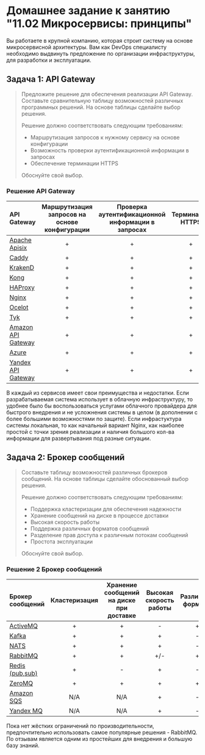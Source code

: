 # Домашнее задание к занятию "11.02 Микросервисы: принципы"

Вы работаете в крупной компанию, которая строит систему на основе микросервисной архитектуры.
Вам как DevOps специалисту необходимо выдвинуть предложение по организации инфраструктуры, для разработки и эксплуатации.

## Задача 1: API Gateway 
>
>Предложите решение для обеспечения реализации API Gateway. Составьте сравнительную таблицу возможностей различных программных решений. На основе таблицы сделайте выбор решения.
>
>Решение должно соответствовать следующим требованиям:
> - Маршрутизация запросов к нужному сервису на основе конфигурации
> - Возможность проверки аутентификационной информации в запросах
> - Обеспечение терминации HTTPS
>
>Обоснуйте свой выбор.

### Решение API Gateway

| API Gateway                                                        | Маршрутизация запросов на основе конфигурации | Проверка аутентификационной информации в запросах | Терминация HTTPS |
|:-------------------------------------------------------------------|:---------------------------------------------:|:-------------------------------------------------:|:----------------:|
| [Apache Apisix](https://apisix.apache.org)                         |                       +                       |                         +                         |        +         |
| [Caddy](https://caddyserver.com)                                   |                       +                       |                         +                         |        +         |
| [KrakenD](https://www.krakend.io/)                                 |                       +                       |                         +                         |        +         |
| [Kong](https://konghq.com/products/api-gateway-platform)           |                       +                       |                         +                         |        +         |
| [HAProxy](https://www.haproxy.com)                                 |                       +                       |                         +                         |        +         |
| [Nginx](https://nginx.com)                                         |                       +                       |                         +                         |        +         |
| [Ocelot](https://github.com/ThreeMammals/Ocelot)                   |                       +                       |                         +                         |        +         |
| [Tyk](https://tyk.io)                                              |                       +                       |                         +                         |        +         |
| [Amazon API Gateway](https://aws.amazon.com/ru/api-gateway/)       |                       +                       |                         +                         |        +         |
| [Azure](https://azure.microsoft.com/en-gb/services/api-management) |                       +                       |                         +                         |        +         |
| [Yandex API Gateway](https://cloud.yandex.ru/docs/api-gateway/)    |                       +                       |                         +                         |        +         |

В каждый из сервисов имеет свои преимущества и недостатки.
Если разрабатываемая система использует в облачную инфраструктуру, то удобнее было бы воспользоваться услугами облачного провайдера для быстрого внедрения и не усложнения системы в целом (в дополнении с более большими возможностями по защите).
Если инфрастуктура системы локальная, то как начальный вариант Nginx, как наиболее простой с точки зрения реализации и наличия большого кол-ва информации для развертывания под разные ситуации.

## Задача 2: Брокер сообщений
>
>Составьте таблицу возможностей различных брокеров сообщений. На основе таблицы сделайте обоснованный выбор решения.
>
>Решение должно соответствовать следующим требованиям:
>- Поддержка кластеризации для обеспечения надежности
>- Хранение сообщений на диске в процессе доставки
>- Высокая скорость работы
>- Поддержка различных форматов сообщений
>- Разделение прав доступа к различным потокам сообщений
>- Простота эксплуатации
>
>Обоснуйте свой выбор.

### Решение 2 Брокер сообщений

| Брокер сообщений      | Кластеризация | Хранение сообщений на диске при доставке | Высокая скорость работы | Различные форматы | Права доступа | Простота |
| :-------------------- | :-----------: |:----------------------------------------:| :--------------: | :----: | :-----------: | :------: |
| [ActiveMQ](https://activemq.apache.org)                     |  +  |                    +                     |  -  |  +  |  +  |  +  |
| [Kafka](https://kafka.apache.org)                           |  +  |                    +                     |  +  |  -  |  +  |  -  |
| [NATS](https://nats.io)                                     |  +  |                    +                     |  +  |  -  |  +  |  +  |
| [RabbitMQ](https://www.rabbitmq.com)                        |  +  |                    +                     | +/- |  +  |  +  |  +  |
| [Redis (pub,sub)](https://redis.io)                         |  +  |                    -                     |  +  |  -  |  -  |  +  |
| [ZeroMQ](https://zeromq.org)                                |  +  |                    +                     |  +  |  +  |  +  |  -  |
| [Amazon SQS](https://aws.amazon.com/ru/sqs/)                | N/A |                   N/A                    |  +  |  -  |  -  |  +  |
| [Yandex MQ](https://cloud.yandex.ru/services/message-queue) | N/A |                   N/A                    |  +  |  -  |  -  |  +  |

Пока нет жёстких ограничений по производительности, предпочтительно использовать самое популярные решения - RabbitMQ. По отзывам является одним из простейших для внедрения и большую базу знаний.


